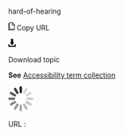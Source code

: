 # 

hard-of-hearing

![Copy URL](media/hard-of-hearing/Copy.png)
Copy URL

![Download](media/hard-of-hearing/Download.png)

Download topic

**See** [Accessibility term collection](https://worldready.cloudapp.net/Styleguide/Read?id=2700&topicid=26596)

![In progress](media/hard-of-hearing/activity-large.gif)

URL :
